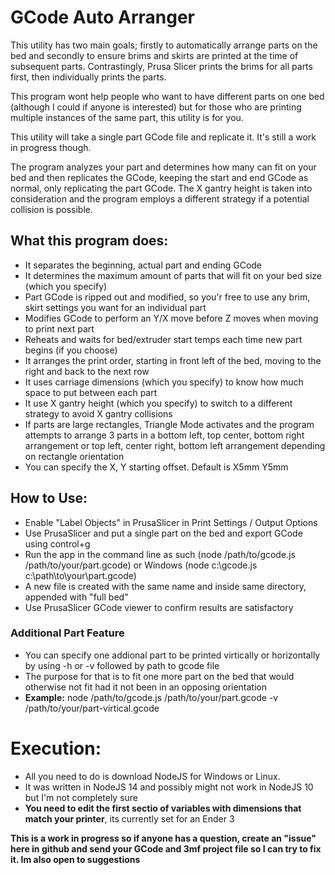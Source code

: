 # GCode Auto Arranger

This utility has two main goals; firstly to automatically arrange parts on the bed and secondly to ensure brims and skirts are printed at the time of subsequent parts. Contrastingly, Prusa Slicer prints the brims for all parts first, then individually prints the parts.

This program wont help people who want to have different parts on one bed (although I could if anyone is interested) but for those who are printing multiple instances of the same part, this utility is for you.

This utility will take a single part GCode file and replicate it. It's still a work in progress though.

The program analyzes your part and determines how many can fit on your bed and then replicates the GCode, keeping the start and end GCode as normal, only replicating the part GCode. The X gantry height is taken into consideration and the program employs a different strategy if a potential collision is possible.


## What this program does:

* It separates the beginning, actual part and ending GCode
* It determines the maximum amount of parts that will fit on your bed size (which you specify)
* Part GCode is ripped out and modified, so you'r free to use any brim, skirt settings you want for an individual part
* Modifies GCode to perform an Y/X move before Z moves when moving to print next part
* Reheats and waits for bed/extruder start temps each time new part begins (if you choose)
* It arranges the print order, starting in front left of the bed, moving to the right and back to the next row
* It uses carriage dimensions (which you specify) to know how much space to put between each part
* It use X gantry height (which you specify) to switch to a different strategy to avoid X gantry collisions
* If parts are large rectangles, Triangle Mode activates and the program attempts to arrange 3 parts in a bottom left, top center, bottom right arrangement or top left, center right, bottom left arrangement depending on rectangle orientation
* You can specify the X, Y starting offset. Default is X5mm Y5mm


## How to Use:

* Enable "Label Objects" in PrusaSlicer in Print Settings / Output Options
* Use PrusaSlicer and put a single part on the bed and export GCode using control+g
* Run the app in the command line as such (node /path/to/gcode.js /path/to/your/part.gcode) or Windows (node c:\gcode.js c:\path\to\your\part.gcode)
* A new file is created with the same name and inside same directory, appended with "full bed"
* Use PrusaSlicer GCode viewer to confirm results are satisfactory

### Additional Part Feature
* You can specify one addional part to be printed virtically or horizontally by using -h or -v followed by path to gcode file
* The purpose for that is to fit one more part on the bed that would otherwise not fit had it not been in an opposing orientation
* **Example:** node /path/to/gcode.js /path/to/your/part.gcode -v /path/to/your/part-virtical.gcode

# Execution:
* All you need to do is download NodeJS for Windows or Linux.
* It was written in NodeJS 14 and possibly might not work in NodeJS 10 but I'm not completely sure
* **You need to edit the first sectio of variables with dimensions that match your printer**, its currently set for an Ender 3



**This is a work in progress so if anyone has a question, create an "issue" here in github and send your GCode and 3mf project file so I can try to fix it. Im also open to suggestions**
